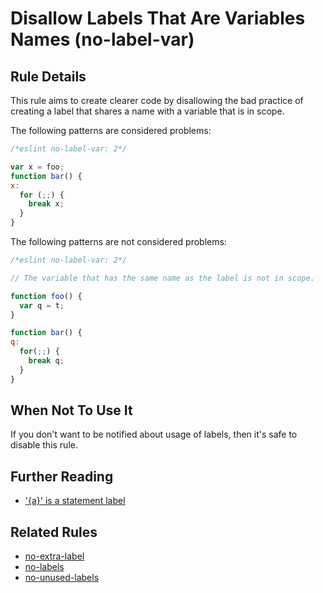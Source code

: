 # Disallow Labels That Are Variables Names (no-label-var)

## Rule Details

This rule aims to create clearer code by disallowing the bad practice of creating a label that shares a name with a variable that is in scope.

The following patterns are considered problems:

```js
/*eslint no-label-var: 2*/

var x = foo;
function bar() {
x:
  for (;;) {
    break x;
  }
}
```

The following patterns are not considered problems:

```js
/*eslint no-label-var: 2*/

// The variable that has the same name as the label is not in scope.

function foo() {
  var q = t;
}

function bar() {
q:
  for(;;) {
    break q;
  }
}
```

## When Not To Use It

If you don't want to be notified about usage of labels, then it's safe to disable this rule.

## Further Reading

* ['{a}' is a statement label](http://jslinterrors.com/a-is-a-statement-label/)

## Related Rules

* [no-extra-label](./no-extra-label.md)
* [no-labels](./no-labels.md)
* [no-unused-labels](./no-unused-labels.md)
